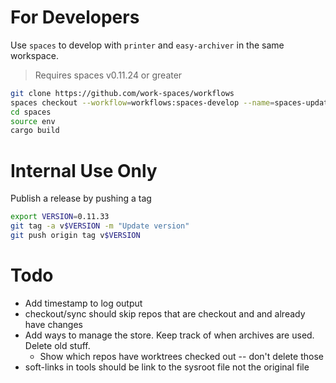 # For Developers

Use `spaces` to develop with `printer` and `easy-archiver` in the same workspace.

> Requires spaces v0.11.24 or greater

```sh
git clone https://github.com/work-spaces/workflows
spaces checkout --workflow=workflows:spaces-develop --name=spaces-updates
cd spaces
source env
cargo build
```

# Internal Use Only

Publish a release by pushing a tag

```sh
export VERSION=0.11.33
git tag -a v$VERSION -m "Update version"
git push origin tag v$VERSION
```

# Todo

- Add timestamp to log output
- checkout/sync should skip repos that are checkout and and already have changes
- Add ways to manage the store. Keep track of when archives are used. Delete old stuff.
  - Show which repos have worktrees checked out -- don't delete those
- soft-links in tools should be link to the sysroot file not the original file